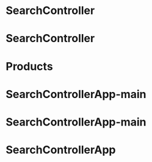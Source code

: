 # SearchController
# SearchController
# Products
# SearchControllerApp-main
# SearchControllerApp-main
# SearchControllerApp
